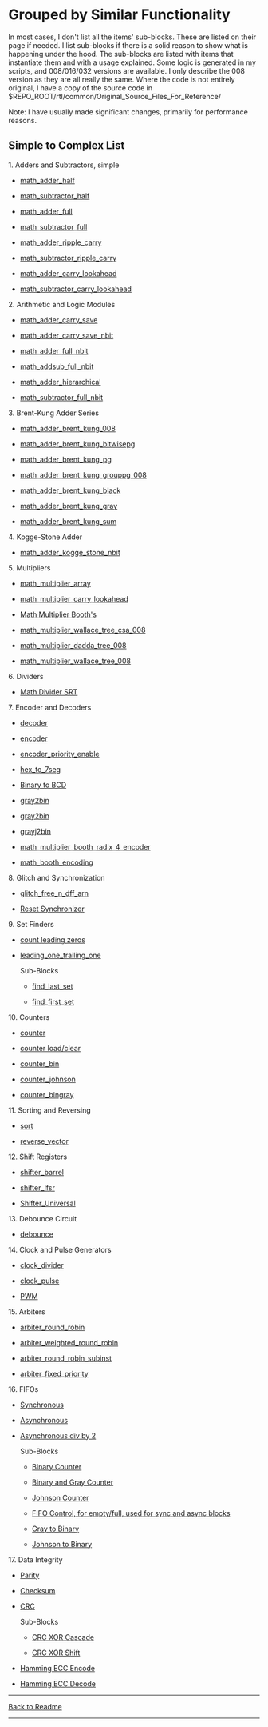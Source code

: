 # Grouped by Similar Functionality

In most cases, I don't list all the items' sub-blocks. These are listed on their page if needed. I list sub-blocks if there is a solid reason to show what is happening under the hood. The sub-blocks are listed with items that instantiate them and with a usage explained. Some logic is generated in my scripts, and 008/016/032 versions are available. I only describe the 008 version as they are all really the same. Where the code is not entirely original, I have a copy of the source code in \$REPO_ROOT/rtl/common/Original_Source_Files_For_Reference/

Note: I have usually made significant changes, primarily for performance reasons.

## Simple to Complex List

1\. Adders and Subtractors, simple

- [math_adder_half](math_adder_half.md)

- [math_subtractor_half](math_subtractor_half.md)

- [math_adder_full](math_adder_full.md)

- [math_subtractor_full](math_subtractor_full.md)

- [math_adder_ripple_carry](math_adder_ripple_carry.md)

- [math_subtractor_ripple_carry](math_subtractor_ripple_carry.md)

- [math_adder_carry_lookahead](math_adder_carry_lookahead.md)

- [math_subtractor_carry_lookahead](math_subtractor_carry_lookahead.md)

2\. Arithmetic and Logic Modules

- [math_adder_carry_save](math_adder_carry_save.md)

- [math_adder_carry_save_nbit](math_adder_carry_save_nbit.md)

- [math_adder_full_nbit](math_adder_full_nbit.md)

- [math_addsub_full_nbit](math_addsub_full_nbit.md)

- [math_adder_hierarchical](math_adder_hierarchical.md)

- [math_subtractor_full_nbit](math_subtractor_full_nbit.md)

3\. Brent-Kung Adder Series

- [math_adder_brent_kung_008](math_adder_brent_kung_008.md)

- [math_adder_brent_kung_bitwisepg](math_adder_brent_kung_bitwisepg.md)

- [math_adder_brent_kung_pg](math_adder_brent_kung_pg.md)

- [math_adder_brent_kung_grouppg_008](math_adder_brent_kung_grouppg_008.md)

- [math_adder_brent_kung_black](math_adder_brent_kung_black.md)

- [math_adder_brent_kung_gray](math_adder_brent_kung_gray.md)

- [math_adder_brent_kung_sum](math_adder_brent_kung_sum.md)

4\. Kogge-Stone Adder

- [math_adder_kogge_stone_nbit](math_adder_kogge_stone_nbit.md)

5\. Multipliers

- [math_multiplier_array](math_multiplier_array.md)

- [math_multiplier_carry_lookahead](math_multiplier_carry_lookahead.md)

- [Math Multiplier Booth's](math_multiplier_booths.md)

- [math_multiplier_wallace_tree_csa_008](math_multiplier_wallace_tree_csa_008.md)

- [math_multiplier_dadda_tree_008](math_multiplier_dadda_tree_008.md)

- [math_multiplier_wallace_tree_008](math_multiplier_wallace_tree_008.md)

6\. Dividers

- [Math Divider SRT](math_divider_srt.md)

7\. Encoder and Decoders

- [decoder](decoder.md)

- [encoder](encoder.md)

- [encoder_priority_enable](encoder_priority_enable.md)

- [hex_to_7seg](hex_to_7seg.md)

- [Binary to BCD](bin_to_bcd.md)

- [gray2bin](bin2gray.md)

- [gray2bin](gray2bin.md)

- [grayj2bin](grayj2bin.md)

- [math_multiplier_booth_radix_4_encoder](math_multiplier_booth_radix_4_encoder.md)

- [math_booth_encoding](math_booth_encoding.md)

8\. Glitch and Synchronization

- [glitch_free_n_dff_arn](glitch_free_n_dff_arn.md)

- [Reset Synchronizer](reset_sync.md)

9\. Set Finders

- [count leading zeros](count_leading_zeros.md)

- [leading_one_trailing_one](leading_one_trailing_one.md)

  Sub-Blocks

  - [find_last_set](find_last_set.md)

  - [find_first_set](find_first_set.md)

10\. Counters

- [counter](counter.md)

- [counter load/clear](counter_load_clear.md)

- [counter_bin](counter_bin.md)

- [counter_johnson](counter_johnson.md)

- [counter_bingray](counter_bingray.md)

11\. Sorting and Reversing

- [sort](sort.md)

- [reverse_vector](reverse_vector.md)

12\. Shift Registers

- [shifter_barrel](shifter_barrel.md)

- [shifter_lfsr](shifter_lfsr.md)

- [Shifter_Universal](shifter_universal.md)

13\. Debounce Circuit

- [debounce](debounce.md)

14\. Clock and Pulse Generators

- [clock_divider](clock_divider.md)

- [clock_pulse](clock_pulse.md)

- [PWM](pwm.md)

15\. Arbiters

- [arbiter_round_robin](arbiter_round_robin.md)

- [arbiter_weighted_round_robin](arbiter_weighted_round_robin.md)

- [arbiter_round_robin_subinst](arbiter_round_robin_subinst.md)

- [arbiter_fixed_priority](arbiter_fixed_priority.md)

16\. FIFOs

- [Synchronous](fifo_sync.md)

- [Asynchronous](fifo_async.md)

- [Asynchronous div by 2](fifo_async_div2.md)

  Sub-Blocks

  - [Binary Counter](counter_bin.md)

  - [Binary and Gray Counter](counter_bingray.md)

  - [Johnson Counter](counter_johnson.md)
  
  - [FIFO Control, for empty/full, used for sync and async blocks](fifo_control.md)

  - [Gray to Binary](gray2bin.md)

  - [Johnson to Binary](grayj2bin.md)

17\. Data Integrity

- [Parity](dataint_parity.md)

- [Checksum](dataint_checksum.md)

- [CRC](dataint_crc.md)

  Sub-Blocks

  - [CRC XOR Cascade](dataint_crc_xor_shift_cascade.md)

  - [CRC XOR Shift](dataint_crc_xor_shift.md)

- [Hamming ECC Encode](dataint_ecc_hamming_encode_008.md)

- [Hamming ECC Decode](dataint_ecc_hamming_decode_008.md)

---

[Back to Readme](../../../README.md)

---

